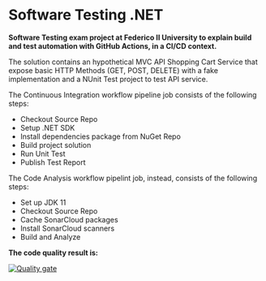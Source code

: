 # Software Testing .NET

**Software Testing exam project at Federico II University to explain build and test automation with GitHub Actions, in a CI/CD context.**

The solution contains an hypothetical MVC API Shopping Cart Service that expose basic HTTP Methods (GET, POST, DELETE) with a fake implementation and a NUnit Test project to test API service.

The Continuous Integration workflow pipeline job consists of the following steps:

- Checkout Source Repo  
- Setup .NET SDK
- Install dependencies package from NuGet Repo
- Build project solution 
- Run Unit Test
- Publish Test Report

The Code Analysis workflow pipelint job, instead, consists of the following steps:
- Set up JDK 11      
- Checkout Source Repo        
- Cache SonarCloud packages       
- Install SonarCloud scanners
- Build and Analyze

**The code quality result is:**

[![Quality gate](https://sonarcloud.io/api/project_badges/quality_gate?project=nicolaceliento_sw_testing_net)](https://sonarcloud.io/summary/new_code?id=nicolaceliento_sw_testing_net)